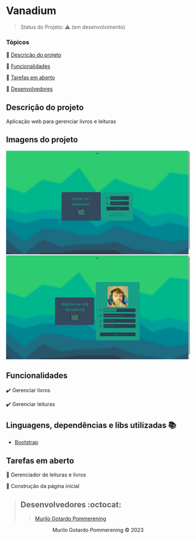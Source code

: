 <h1>Vanadium</h1>



> Status do Projeto: :warning: (em desenvolvimento)

### Tópicos

:small_blue_diamond: [Descrição do projeto](#descrição-do-projeto)

:small_blue_diamond: [Funcionalidades](#funcionalidades)

:small_blue_diamond: [Tarefas em aberto](#tarefas-em-aberto)

:small_blue_diamond: [Desenvolvedores](#desenvolvedores-octocat)

## Descrição do projeto

<p align = "justify">

Aplicação web para gerenciar livros e leituras

</p>

## Imagens do projeto

<div align='center'>

<img src="wwwroot\img\Captura de tela_20230114_234325.png" width="700px"/>
<img src="wwwroot\img\Captura de tela_20230120_172644.png" width="700px"/>

</div>



## Funcionalidades

:heavy_check_mark: Gerenciar livros

:heavy_check_mark: Gerenciar leituras

## Linguagens, dependências e libs utilizadas :books:

- [Bootstrap](https://getbootstrap.com)

## Tarefas em aberto

:memo: Gerenciador de leituras e livros 

:memo: Construção da página inicial

> ## Desenvolvedores :octocat:
>
>> [Murilo Gotardo Pommerening](https://github.com/Murilo-Gotardo)

<p align = "center">Murilo Gotardo Pommerening © 2023</p>
